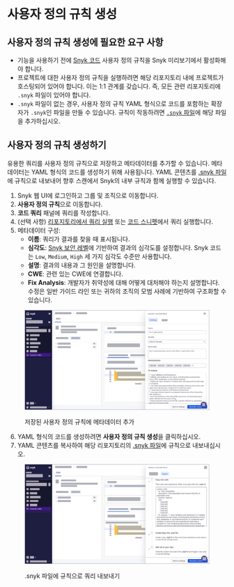 # 사용자 정의 규칙 생성

## 사용자 정의 규칙 생성에 필요한 요구 사항

* 기능을 사용하기 전에 [Snyk 코드]((../../../snyk-admin/snyk-preview.md#enable-or-disable-a-feature)) 사용자 정의 규칙을 Snyk 미리보기에서 활성화해야 합니다.
* 프로젝트에 대한 사용자 정의 규칙을 실행하려면 해당 리포지토리 내에 프로젝트가 호스팅되어 있어야 합니다. 이는 1:1 관계를 갖습니다. 즉, 모든 관련 리포지토리에 `.snyk` 파일이 있어야 합니다.&#x20;
* `.snyk` 파일이 없는 경우, 사용자 정의 규칙 YAML 형식으로 코드를 포함하는 확장자가 `.snyk`인 파일을 만들 수 있습니다. 규칙이 작동하려면 [`.snyk` 파일](../../../manage-risk/policies/the-.snyk-file.md)에 해당 파일을 추가하십시오.

## 사용자 정의 규칙 생성하기

유용한 쿼리를 사용자 정의 규칙으로 저장하고 메타데이터를 추가할 수 있습니다. 메타데이터는 YAML 형식의 코드를 생성하기 위해 사용됩니다. YAML 콘텐츠를 [.snyk 파일](../../../manage-risk/policies/the-.snyk-file.md)에 규칙으로 내보내어 향후 스캔에서 Snyk의 내부 규칙과 함께 실행할 수 있습니다.

1. Snyk 웹 UI에 로그인하고 그룹 및 조직으로 이동합니다.
2. **사용자 정의 규칙**으로 이동합니다.
3. **코드 쿼리** 패널에 쿼리를 작성합니다.
4. (선택 사항) [리포지토리에서 쿼리 실행](run-query.md#run-query-on-a-repository) 또는 [코드 스니펫](run-query.md#run-query-on-a-code-snippet)에서 쿼리 실행합니다.
5. 메타데이터 구성:
   - **이름**: 쿼리가 결과를 찾을 때 표시됩니다.
   - **심각도**: [Snyk 보안 레벨](../../../manage-risk/prioritize-issues-for-fixing/severity-levels.md#introduction-to-snyk-severity-levels)에 기반하여 결과의 심각도를 설정합니다. Snyk 코드는 `Low`, `Medium`, `High` 세 가지 심각도 수준만 사용합니다.
   - **설명**: 결과의 내용과 그 원인을 설명합니다.
   - **CWE**: 관련 있는 CWE에 연결합니다.
   - **Fix Analysis**: 개발자가 취약성에 대해 어떻게 대처해야 하는지 설명합니다. 수정은 일반 가이드 라인 또는 귀하의 조직의 모범 사례에 기반하여 구조화할 수 있습니다.

<figure><img src="../../../.gitbook/assets/custom_rule.png" alt="저장된 사용자 정의 규칙에 메타데이터 추가"><figcaption><p>저장된 사용자 정의 규칙에 메타데이터 추가</p></figcaption></figure>

6. YAML 형식의 코드를 생성하려면 **사용자 정의 규칙 생성**을 클릭하십시오.&#x20;
7. YAML 콘텐츠를 복사하여 해당 리포지토리의 [.snyk 파일](../../../manage-risk/policies/the-.snyk-file.md)에 규칙으로 내보내십시오.&#x20;

<figure><img src="../../../.gitbook/assets/custom_rule_export.png" alt=".snyk 파일에 규칙으로 쿼리 내보내기"><figcaption><p>.snyk 파일에 규칙으로 쿼리 내보내기</p></figcaption></figure>